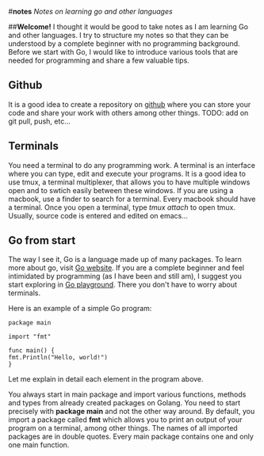 #**notes**
*Notes on learning go and other languages*

##**Welcome!**
I thought it would be good to take notes as I am learning Go and other languages.
I try to structure my notes so that they can be understood by a complete beginner with no programming background.
Before we start with Go, I would like to introduce various tools that are needed for programming and share a few valuable tips.

## **Github**
It is a good idea to create a repository on [github](https://github.com) where you can store your code and share your work with others among other things.
TODO: add on git pull, push, etc...

## **Terminals**
You need a terminal to do any programming work. A terminal is an interface where you can type, edit and execute your programs.
It is a good idea to use tmux, a terminal multiplexer, that allows you to have multiple windows open and to swtich easily between these windows.
If you are using a macbook, use a finder to search for a terminal. Every macbook should have a terminal.
Once you open a terminal, type *tmux attach* to open tmux.
Usually, source code is entered and edited on emacs...

## **Go from start**
The way I see it, Go is a language made up of many packages. To learn more about go, visit [Go website](https://golang.org/).
If you are a complete beginner and feel intimidated by programming (as I have been and still am), I suggest you start exploring in [Go playground](https://play.golang.org/).
There you don't have to worry about terminals.

Here is an example of a simple Go program:
```
package main

import "fmt"

func main() {
fmt.Println("Hello, world!")
}

```
Let me explain in detail each element in the program above.

You always start in main package and import various functions, methods and types from already created packages on Golang.
You need to start precisely with **package main** and not the other way around.
By default, you import a package called **fmt** which allows you to print an output of your program on a terminal, among other things.
The names of all imported packages are in double quotes.
Every main package contains one and only one main function.